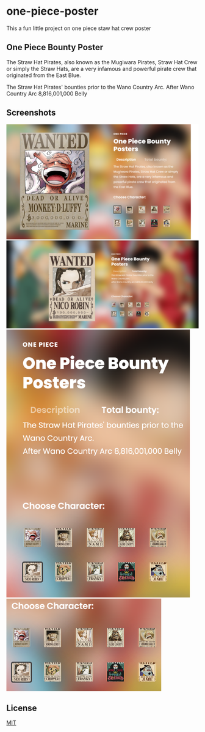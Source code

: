 # one-piece-poster

This a fun little project on one piece staw hat crew poster

## One Piece Bounty Poster
The Straw Hat Pirates, also known as the Mugiwara Pirates, Straw Hat Crew or simply the Straw Hats, are a very infamous and powerful pirate crew that originated from the East Blue. 

The Straw Hat Pirates' bounties prior to the Wano Country Arc.
After Wano Country Arc 8,816,001,000 Belly


## Screenshots

  ![image](https://github.com/Jiteshayam/one-piece-poster/blob/main/images/demo/photo1.png)
  ![image](https://github.com/Jiteshayam/one-piece-poster/blob/main/images/demo/photo2.png)
  ![image](https://github.com/Jiteshayam/one-piece-poster/blob/main/images/demo/photo3.png)
  ![image](https://github.com/Jiteshayam/one-piece-poster/blob/main/images/demo/photo4.png)
  
## License

[MIT](https://choosealicense.com/licenses/mit/)
